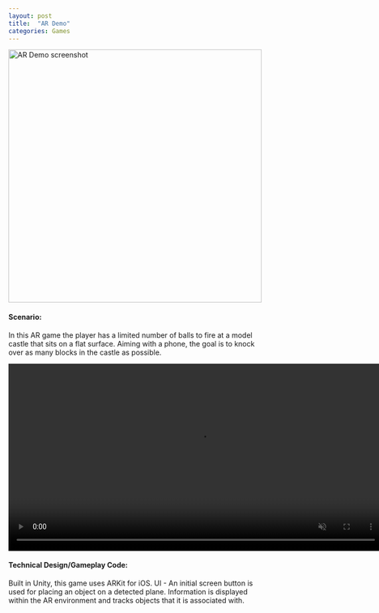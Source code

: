 ```yaml
---
layout: post
title:  "AR Demo"
categories: Games
---
```


<!-- ![AR Demo screenshot]({{site.url}}/assets/img/ARDemoScreenshot1.png) -->
<a href="{{site.url}}/games/2018/07/20/ar-demo.html"><img src="{{site.url}}/assets/img/ARDemoScreenshot1.png" alt="AR Demo screenshot" height="500px"/></a>

#### Scenario:
In this AR game the player has a limited number of balls to fire at a model castle that sits on a flat surface. Aiming with a phone, the goal is to knock over as many blocks in the castle as possible.

<!-- ![AR Demo gif]({{site.url}}/assets/img/ARDemoBallFireClip.gif) -->
<!-- <a href="{{site.url}}/games/2018/07/20/ar-demo.html"><img src="{{site.url}}/assets/img/ARDemoBallFireClip.gif" alt="AR Demo gif" height="500px"/></a> -->

<video width="740" autoplay loop muted>
  <source src="{{site.url}}/assets/video/ARDemoBallFireClip.mp4" type="video/mp4">
</video>

#### Technical Design/Gameplay Code:
Built in Unity, this game uses ARKit for iOS.
UI - An initial screen button is used for placing an object on a detected plane.
Information is displayed within the AR environment and tracks objects that it is associated with.
